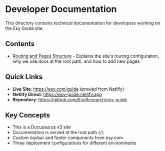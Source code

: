 # Developer Documentation

This directory contains technical documentation for developers working on the Esy Guide site.

## Contents

- [Routing and Pages Structure](./routing-and-pages.md) - Explains the site's routing configuration, why we use docs at the root path, and how to add new pages

## Quick Links

- **Live Site**: https://esy.com/guide (proxied from Netlify)
- **Netlify Direct**: https://esy-guide.netlify.app
- **Repository**: https://github.com/EsyResearch/esy-guide

## Key Concepts

- This is a Docusaurus v3 site
- Documentation is served at the root path (`/`)
- Custom navbar and footer components from esy.com
- Three deployment configurations for different environments
